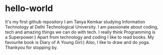 # hello-world
It's my first github repository
I am Tanya Kemkar studying Information Technology at Delhi Technological University. I am passionate about coding, tech and amazing things we can do with tech. I really think Programming is a Superpower:)
Apart from technology and coding I like to read books. My favourite book is Diary of A Young Girl:) Also, I like to draw and do yoga. Thankyou for stopping by.
